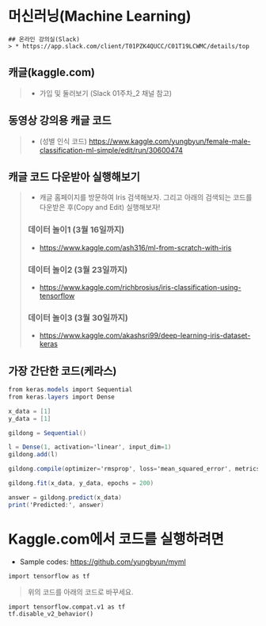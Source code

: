 # 머신러닝(Machine Learning)
```
## 온라인 강의실(Slack)
> * https://app.slack.com/client/T01PZK4QUCC/C01T19LCWMC/details/top
```

## 캐글(kaggle.com)
> * 가입 및 둘러보기 (Slack 01주차_2 채널 참고)
 
## 동영상 강의용 캐글 코드
> * (성별 인식 코드) https://www.kaggle.com/yungbyun/female-male-classification-ml-simple/edit/run/30600474

## 캐글 코드 다운받아 실행해보기
> * 캐글 홈페이지를 방문하여 Iris 검색해보자. 그리고 아래의 검색되는 코드를 다운받은 후(Copy and Edit) 실행해보자!
> ### 데이터 놀이1 (3월 16일까지)
> * https://www.kaggle.com/ash316/ml-from-scratch-with-iris 
> ### 데이터 놀이2 (3월 23일까지)
> * https://www.kaggle.com/richbrosius/iris-classification-using-tensorflow
> ### 데이터 놀이3 (3월 30일까지)
> * https://www.kaggle.com/akashsri99/deep-learning-iris-dataset-keras

## 가장 간단한 코드(케라스)
```csharp
from keras.models import Sequential
from keras.layers import Dense

x_data = [1]
y_data = [1]

gildong = Sequential()

l = Dense(1, activation='linear', input_dim=1)
gildong.add(l)

gildong.compile(optimizer='rmsprop', loss='mean_squared_error', metrics=['accuracy'])

gildong.fit(x_data, y_data, epochs = 200)

answer = gildong.predict(x_data)
print('Predicted:', answer)
```
# Kaggle.com에서 코드를 실행하려면

* Sample codes: https://github.com/yungbyun/myml

```
import tensorflow as tf
```

> 위의 코드를 아래의 코드로 바꾸세요.

```
import tensorflow.compat.v1 as tf
tf.disable_v2_behavior()
```

